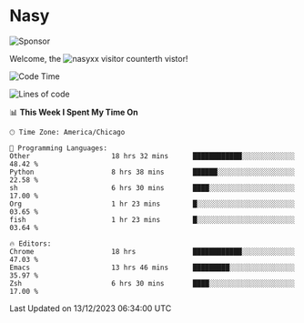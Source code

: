 # Nasy

<!--
<p align="center">
<img height="200" src="https://github-readme-stats.vercel.app/api?username=nasyxx&count_private=true&show_icons=true&theme=dracula&include_all_commits=true"/>
<img height="200" src="https://github-readme-stats.vercel.app/api/top-langs/?username=nasyxx&theme=dracula&hide=html,jupyter+notebook&count_private=true&show_icons=true"/>
</p>

  
----------------
-->

![Sponsor](https://img.shields.io/static/v1.svg?label=Sponsor&message=%E2%9D%A4&logo=GitHub&style=flat&color=pink)
 
Welcome, the ![nasyxx visitor counter](https://count.getloli.com/get/@nasyxx?theme=rule34)th vistor!
 
<!--START_SECTION:waka-->
![Code Time](http://img.shields.io/badge/Code%20Time-4%2C092%20hrs%2027%20mins-blue)

![Lines of code](https://img.shields.io/badge/From%20Hello%20World%20I%27ve%20Written-6.3%20million%20lines%20of%20code-blue)

📊 **This Week I Spent My Time On** 

```text
🕑︎ Time Zone: America/Chicago

💬 Programming Languages: 
Other                    18 hrs 32 mins      ████████████░░░░░░░░░░░░░   48.42 % 
Python                   8 hrs 38 mins       ██████░░░░░░░░░░░░░░░░░░░   22.58 % 
sh                       6 hrs 30 mins       ████░░░░░░░░░░░░░░░░░░░░░   17.00 % 
Org                      1 hr 23 mins        █░░░░░░░░░░░░░░░░░░░░░░░░   03.65 % 
fish                     1 hr 23 mins        █░░░░░░░░░░░░░░░░░░░░░░░░   03.64 % 

🔥 Editors: 
Chrome                   18 hrs              ████████████░░░░░░░░░░░░░   47.03 % 
Emacs                    13 hrs 46 mins      █████████░░░░░░░░░░░░░░░░   35.97 % 
Zsh                      6 hrs 30 mins       ████░░░░░░░░░░░░░░░░░░░░░   17.00 % 
```


 Last Updated on 13/12/2023 06:34:00 UTC
<!--END_SECTION:waka-->

<!-- ![visitors](https://visitor-badge.laobi.icu/badge?page_id=nasyxx.nasyxx) -->
